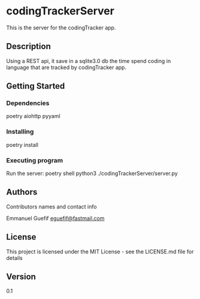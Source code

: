 # codingTrackerServer
This is the server for the codingTracker app.

## Description
Using a REST api, it save in a sqlite3.0 db the time spend coding in
language that are tracked by codingTracker app.

## Getting Started

### Dependencies
poetry
aiohttp
pyyaml

### Installing
poetry install

### Executing program
Run the server:
	poetry shell
	python3 ./codingTrackerServer/server.py

## Authors
Contributors names and contact info

Emmanuel Guefif
eguefif@fastmail.com

## License

This project is licensed under the MIT License - see the LICENSE.md file for details

## Version
0.1
